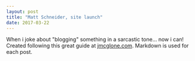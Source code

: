 ```yaml
---
layout: post
title: "Matt Schneider, site launch"
date: 2017-03-22
---
```


When i joke about "blogging" something in a sarcastic tone... now i can!
 Created following this great guide at [jmcglone.com](http://jmcglone.com/guides/github-pages/).
 Markdown is used for each post.
 